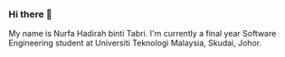 ### Hi there 👋

My name is Nurfa Hadirah binti Tabri.
I'm currently a final year Software Engineering student at Universiti Teknologi Malaysia, Skudai, Johor.

<!--
**nfhadirah/nfhadirah** is a ✨ _special_ ✨ repository because its `README.md` (this file) appears on your GitHub profile.

Here are some ideas to get you started:

- 🔭 I’m currently working on ...
- 🌱 I’m currently learning ...
- 👯 I’m looking to collaborate on ...
- 🤔 I’m looking for help with ...
- 💬 Ask me about ...
- 📫 How to reach me: ...
- 😄 Pronouns: ...
- ⚡ Fun fact: ...
-->
